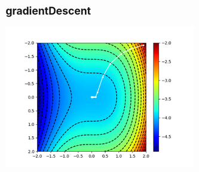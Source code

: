 # gradientDescent

###

![Gradient Descent](https://github.com/MarkMa1990/gradientDescent/blob/main/images/Figure.png)
